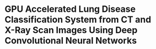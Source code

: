 # GPU Accelerated Lung Disease Classification System from CT and X-Ray Scan Images Using Deep Convolutional Neural Networks
